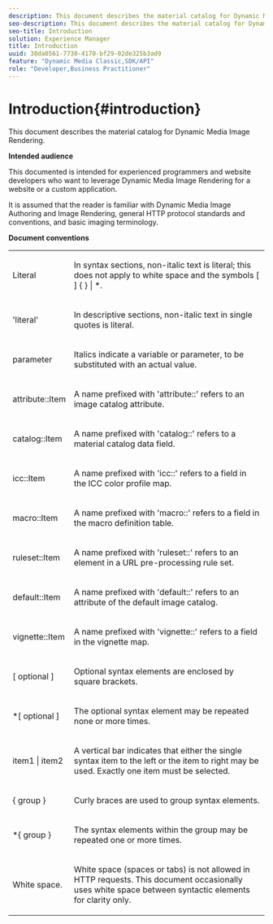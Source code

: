 ```yaml
---
description: This document describes the material catalog for Dynamic Media Image Rendering.
seo-description: This document describes the material catalog for Dynamic Media Image Rendering.
seo-title: Introduction
solution: Experience Manager
title: Introduction
uuid: 38da0561-7730-4170-bf29-02de325b3ad9
feature: "Dynamic Media Classic,SDK/API"
role: "Developer,Business Practitioner"
---
```


# Introduction{#introduction}

This document describes the material catalog for Dynamic Media Image Rendering.

 **Intended audience**

This documented is intended for experienced programmers and website developers who want to leverage Dynamic Media Image Rendering for a website or a custom application.

It is assumed that the reader is familiar with Dynamic Media Image Authoring and Image Rendering, general HTTP protocol standards and conventions, and basic imaging terminology.

**Document conventions**

<table id="simpletable_E96BA470B3CE4266A9E6ED0440A56C40"> 
 <tr class="strow"> 
  <td class="stentry"> <p>Literal </p> </td> 
  <td class="stentry"> <p>In syntax sections, non-italic text is literal; this does not apply to white space and the symbols [ ] { } | *. </p> </td> 
 </tr> 
 <tr class="strow"> 
  <td class="stentry"> <p>'literal' </p> </td> 
  <td class="stentry"> <p>In descriptive sections, non-italic text in single quotes is literal. </p> </td> 
 </tr> 
 <tr class="strow"> 
  <td class="stentry"> <p> <span class="varname"> parameter </span> </p> </td> 
  <td class="stentry"> <p>Italics indicate a variable or parameter, to be substituted with an actual value. </p> </td> 
 </tr> 
 <tr class="strow"> 
  <td class="stentry"> <p> <span class="codeph"> attribute::Item </span> </p> </td> 
  <td class="stentry"> <p>A name prefixed with 'attribute::' refers to an image catalog attribute. </p> </td> 
 </tr> 
 <tr class="strow"> 
  <td class="stentry"> <span class="codeph"> catalog::Item </span> </td> 
  <td class="stentry"> <p>A name prefixed with 'catalog::' refers to a material catalog data field. </p> </td> 
 </tr> 
 <tr class="strow"> 
  <td class="stentry"> <p> <span class="codeph"> icc::Item </span> </p> </td> 
  <td class="stentry"> <p>A name prefixed with 'icc::' refers to a field in the ICC color profile map. </p> </td> 
 </tr> 
 <tr class="strow"> 
  <td class="stentry"> <p> <span class="codeph"> macro::Item </span> </p> </td> 
  <td class="stentry"> <p>A name prefixed with 'macro::' refers to a field in the macro definition table. </p> </td> 
 </tr> 
 <tr class="strow"> 
  <td class="stentry"> <p> <span class="codeph"> ruleset::Item </span> </p> </td> 
  <td class="stentry"> <p>A name prefixed with 'ruleset::' refers to an element in a URL pre-processing rule set. </p> </td> 
 </tr> 
 <tr class="strow"> 
  <td class="stentry"> <p> <span class="codeph"> default::Item </span> </p> </td> 
  <td class="stentry"> <p>A name prefixed with 'default::' refers to an attribute of the default image catalog. </p> </td> 
 </tr> 
 <tr class="strow"> 
  <td class="stentry"> <p> <span class="codeph"> vignette::Item </span> </p> </td> 
  <td class="stentry"> <p>A name prefixed with 'vignette::' refers to a field in the vignette map. </p> </td> 
 </tr> 
 <tr class="strow"> 
  <td class="stentry"> <p>[ <span class="varname"> optional </span> ] </p> </td> 
  <td class="stentry"> <p>Optional syntax elements are enclosed by square brackets. </p> </td> 
 </tr> 
 <tr class="strow"> 
  <td class="stentry"> <p>*[ <span class="varname"> optional </span> ] </p> </td> 
  <td class="stentry"> <p>The optional syntax element may be repeated none or more times. </p> </td> 
 </tr> 
 <tr class="strow"> 
  <td class="stentry"> <p> <span class="varname"> item1 </span>| <span class="varname"> item2 </span> </p> </td> 
  <td class="stentry"> <p>A vertical bar indicates that either the single syntax item to the left or the item to right may be used. Exactly one item must be selected. </p> </td> 
 </tr> 
 <tr class="strow"> 
  <td class="stentry"> <p>{ <span class="varname"> group </span> } </p> </td> 
  <td class="stentry"> <p>Curly braces are used to group syntax elements. </p> </td> 
 </tr> 
 <tr class="strow"> 
  <td class="stentry"> <p>*{ <span class="varname"> group </span> } </p> </td> 
  <td class="stentry"> <p>The syntax elements within the group may be repeated one or more times. </p> </td> 
 </tr> 
 <tr class="strow"> 
  <td class="stentry"> <p>White space. </p> </td> 
  <td class="stentry"> <p>White space (spaces or tabs) is not allowed in HTTP requests. This document occasionally uses white space between syntactic elements for clarity only. </p> </td> 
 </tr> 
</table>

